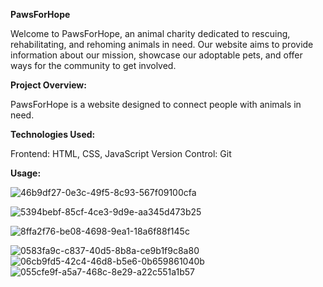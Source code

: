 **PawsForHope**

Welcome to PawsForHope, an animal charity dedicated to rescuing, rehabilitating, and rehoming animals in need. Our website aims to provide information about our mission, showcase our adoptable pets, and offer ways for the community to get involved.

**Project Overview:**

PawsForHope is a website designed to connect people with animals in need.


**Technologies Used:**

Frontend: HTML, CSS, JavaScript
Version Control: Git

**Usage:**


![46b9df27-0e3c-49f5-8c93-567f09100cfa](https://github.com/user-attachments/assets/8cbc3756-227b-4f85-8d0a-1837de7dafa1)

![5394bebf-85cf-4ce3-9d9e-aa345d473b25](https://github.com/user-attachments/assets/40840f36-f275-4c88-9c58-008706865acf)

![8ffa2f76-be08-4698-9ea1-18a6f88f145c](https://github.com/user-attachments/assets/7e41c075-dcf8-4fa3-bd24-c1bb1e948c29)

![0583fa9c-c837-40d5-8b8a-ce9b1f9c8a80](https://github.com/user-attachments/assets/7d70395f-8985-417f-b952-2f1a64e0e1b7)
![06cb9fd5-42c4-46d8-b5e6-0b659861040b](https://github.com/user-attachments/assets/3e44d6f9-6591-4e2a-b674-c549b35bb5a0)
![055cfe9f-a5a7-468c-8e29-a22c551a1b57](https://github.com/user-attachments/assets/08eccd46-c8c9-46ef-a44d-bf97399fd254)
